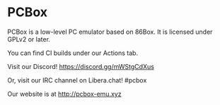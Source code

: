 PCBox
=====

PCBox is a low-level PC emulator based on 86Box.
It is licensed under GPLv2 or later.

You can find CI builds under our Actions tab.

Visit our Discord! https://discord.gg/mWStgCdXus

Or, visit our IRC channel on Libera.chat! #pcbox

Our website is at http://pcbox-emu.xyz